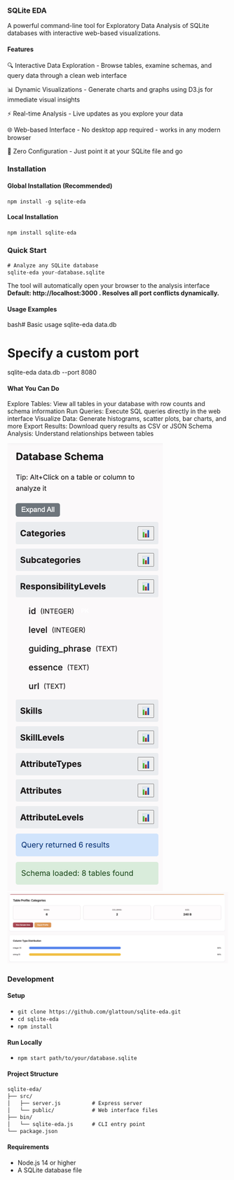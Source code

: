 <h3>SQLite EDA</h3>

A powerful command-line tool for Exploratory Data Analysis of SQLite databases with interactive web-based visualizations.
<p><h4>Features</h4>

<p>🔍 Interactive Data Exploration - Browse tables, examine schemas, and query data through a clean web interface
<p>📊 Dynamic Visualizations - Generate charts and graphs using D3.js for immediate visual insights
<p>⚡ Real-time Analysis - Live updates as you explore your data
<p>🌐 Web-based Interface - No desktop app required - works in any modern browser
<p>🚀 Zero Configuration - Just point it at your SQLite file and go

<h3>Installation</h3>

<h4>Global Installation (Recommended)</h4>
<pre><code>npm install -g sqlite-eda</code></pre>

<h4>Local Installation</h4>
<pre><code>npm install sqlite-eda</code></pre>

<h3>Quick Start</h3>
<pre><code># Analyze any SQLite database
sqlite-eda your-database.sqlite</code></pre>

The tool will automatically open your browser to the analysis interface
<b>Default: http://localhost:3000 . Resolves all port conflicts dynamically.</b>

<h4>Usage Examples</h4>
bash# Basic usage
sqlite-eda data.db

# Specify a custom port
sqlite-eda data.db --port 8080

<h4>What You Can Do</h4>

Explore Tables: View all tables in your database with row counts and schema information
Run Queries: Execute SQL queries directly in the web interface
Visualize Data: Generate histograms, scatter plots, bar charts, and more
Export Results: Download query results as CSV or JSON
Schema Analysis: Understand relationships between tables

<img src="/images/schema-explorer.png">

<img src="./images/column-visuals.png">


<h3>Development</h3>

<h4>Setup</h4>
<ul>
  <li><code>git clone https://github.com/glattoun/sqlite-eda.git</code></li>
  <li><code>cd sqlite-eda</code></li>
  <li><code>npm install</code></li>
</ul>

<h4>Run Locally</h4>
<ul>
  <li><code>npm start path/to/your/database.sqlite</code></li>
</ul>

<h4>Project Structure</h4>
<pre><code>sqlite-eda/
├── src/
│   ├── server.js          # Express server
│   └── public/            # Web interface files
├── bin/
│   └── sqlite-eda.js      # CLI entry point
└── package.json
</code></pre>
<h4>Requirements</h4>

<ul><li>Node.js 14 or higher</li>
<li>A SQLite database file</li></ul>
